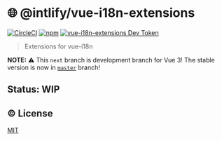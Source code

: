 # :globe_with_meridians: @intlify/vue-i18n-extensions

[![CircleCI](https://circleci.com/gh/intlify/vue-i18n-extensions/tree/master.svg?style=svg)](https://circleci.com/gh/intlify/vue-i18n-extensions/tree/dev)
[![npm](https://img.shields.io/npm/v/@intlify/vue-i18n-extensions.svg)](https://www.npmjs.com/package/@intlify/vue-i18n-extensions)
[![vue-i18n-extensions Dev Token](https://badge.devtoken.rocks/vue-i18n-extensions)](https://devtoken.rocks/package/vue-i18n-extensions)

> Extensions for vue-i18n

**NOTE:** :warning: This `next` branch is development branch for Vue 3! The stable version is now in [`master`](https://github.com/intlify/vue-i18n-extensions/tree/master) branch!

## Status: WIP

## :copyright: License

[MIT](http://opensource.org/licenses/MIT)
